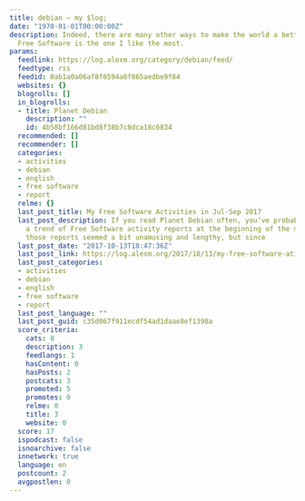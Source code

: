 ```yaml
---
title: debian – my $log;
date: "1970-01-01T00:00:00Z"
description: Indeed, there are many other ways to make the world a better place; but
  Free Software is the one I like the most.
params:
  feedlink: https://log.alexm.org/category/debian/feed/
  feedtype: rss
  feedid: 0ab1a0a06af8f6594a0f865aedbe9f84
  websites: {}
  blogrolls: []
  in_blogrolls:
  - title: Planet Debian
    description: ""
    id: 4b58bf166d81bd8f38b7c8dca18c6834
  recommended: []
  recommender: []
  categories:
  - activities
  - debian
  - english
  - free software
  - report
  relme: {}
  last_post_title: My Free Software Activities in Jul-Sep 2017
  last_post_description: If you read Planet Debian often, you’ve probably noticed
    a trend of Free Software activity reports at the beginning of the month. First,
    those reports seemed a bit unamusing and lengthy, but since
  last_post_date: "2017-10-13T18:47:36Z"
  last_post_link: https://log.alexm.org/2017/10/13/my-free-software-ativities-in-jul-sep-2017/
  last_post_categories:
  - activities
  - debian
  - english
  - free software
  - report
  last_post_language: ""
  last_post_guid: c35d067f911ecdf54ad1daae8ef1398a
  score_criteria:
    cats: 0
    description: 3
    feedlangs: 1
    hasContent: 0
    hasPosts: 2
    postcats: 3
    promoted: 5
    promotes: 0
    relme: 0
    title: 3
    website: 0
  score: 17
  ispodcast: false
  isnoarchive: false
  innetwork: true
  language: en
  postcount: 2
  avgpostlen: 0
---
```

